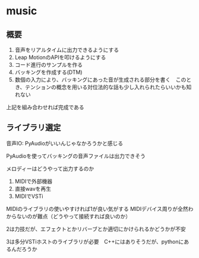 # music

## 概要
1. 音声をリアルタイムに出力できるようにする
2. Leap MotionのAPIを叩けるようにする
3. コード進行のサンプルを作る
4. バッキングを作成する(DTM)
5. 数個の入力により、バッキングにあった音が生成される部分を書く　このとき、テンションの概念を用いる対位法的な話も少し入れられたらいいかも知れない

上記を組み合わせれば完成である

## ライブラリ選定
音声IO: PyAudioがいいんじゃなかろうかと感じる

PyAudioを使ってバッキングの音声ファイルは出力できそう

メロディーはどうやって出力するのか
1. MIDIで外部機器
2. 直接wavを再生
3. MIDIでVSTi

MIDIのライブラリの使いやすければ1が良い気がする
MIDIデバイス周りが全然わからないのが難点（どうやって接続すれば良いのか）

2は力技だが、エフェクトとかリバーブとか適切にかけられるかどうかが不安

3は多分VSTiホストのライブラリが必要　C++にはありそうだが、pythonにあるんだろうか

